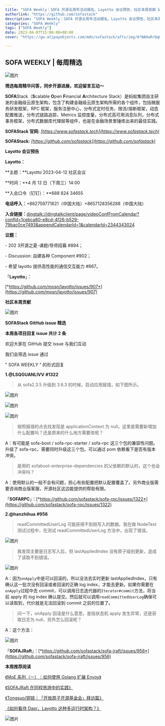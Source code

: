 ```yaml
---
title: "SOFA Weekly｜SOFA 开源五周年活动报名、Layotto 会议预告、社区本周贡献 & issue 精选"
authorlink: "https://github.com/sofastack"
description: "SOFA Weekly｜SOFA 开源五周年活动报名、Layotto 会议预告、社区本周贡献 & issue 精选"
categories: "SOFA Weekly"
tags: ["SOFA Weekly"]
date: 2023-04-07T15:00:00+08:00
cover: "https://gw.alipayobjects.com/mdn/sofastack/afts/img/A*NAHaRrQqGzAAAAAAAAAAAAAAARQnAQ"

---
```


## SOFA WEEKLY | 每周精选

![图片](https://p3-juejin.byteimg.com/tos-cn-i-k3u1fbpfcp/1e08fca65f7643c783d33f590bb41d5a~tplv-k3u1fbpfcp-zoom-1.image)

**筛选每周精华问答，同步开源进展，欢迎留言互动～**

**SOFA**Stack（**S**calable **O**pen **F**inancial **A**rchitecture Stack）是蚂蚁集团自主研发的金融级云原生架构，包含了构建金融级云原生架构所需的各个组件，包括微服务研发框架，RPC 框架，服务注册中心，分布式定时任务，限流/熔断框架，动态配置推送，分布式链路追踪，Metrics 监控度量，分布式高可用消息队列，分布式事务框架，分布式数据库代理层等组件，也是在金融场景里锤炼出来的最佳实践。

**SOFAStack 官网:** *[https://www.sofastack.tech](https://www.sofastack.tech)*

**SOFAStack:** *[https://github.com/sofastack](https://github.com/sofastack)*

**Layotto 会议预告**  

**Layotto：**

**主题：**Layotto 2023-04-12 社区会议

**时间：**4 月 12 日（下周三）14:00

**入会口令（钉钉）：**688 824 34655

**电话呼入：**+862759771621（中国大陆）+8657128356288（中国大陆）

**入会链接：**[dingtalk://dingtalkclient/page/videoConfFromCalendar?confId=1cebca80-e8cd-4f26-b529-79bac0ce7493&appendCalendarId=1&calendarId=2344343024](dingtalk://dingtalkclient/page/videoConfFromCalendar?confId=1cebca80-e8cd-4f26-b529-79bac0ce7493&appendCalendarId=1&calendarId=2344343024)

**议题：**

\- 202 3开源之夏-课题/导师招募 #894；

\- Discussion: 自建各种 Component #902；

\- 希望 layotto 提供高性能的通信交互能力 #867。

「**Layotto**」：

[*https://github.com/mosn/layotto/issues/907*](https://github.com/mosn/layotto/issues/907)

 **社区本周贡献** 

![图片](https://mmbiz.qpic.cn/mmbiz_png/nibOZpaQKw0ic2YjalJGHD6heUMn87Ot7QVlx9uP7sc0w1gL6hD7pIDAt5zCWZFecOeeKw6SbSkAic9yqwQ3bpdEQ/640?wx_fmt=png&wxfrom=5&wx_lazy=1&wx_co=1)

 **SOFAStack GitHub issue 精选** 

**本周各项目回复 issue 共计 2 条**

欢迎大家在 GitHub 提交 issue 与我们互动

我们会筛选 issue 通过 

" SOFA WEEKLY " 的形式回复

**1.@LSQGUANLIVV** **#1322**

> 从 sofa2.3.5 升级到 3.6.3 的时候，启动应用报错，如下图所示。

![图片](https://mmbiz.qpic.cn/mmbiz_png/nibOZpaQKw0ic2YjalJGHD6heUMn87Ot7QJx6VRfa3eYJZmHNpGic23zuanp1L8DswrSiazZkV3A1yqMdFNFw2xZMA/640?wx_fmt=png&wxfrom=5&wx_lazy=1&wx_co=1)

![图片](https://mmbiz.qpic.cn/mmbiz_png/nibOZpaQKw0ic2YjalJGHD6heUMn87Ot7QCxGNFZiaB2D17vmxns3ve8gibWMIke9ZbHa0c0fenDwKFVkHBuWjTUhQ/640?wx_fmt=png&wxfrom=5&wx_lazy=1&wx_co=1)

![图片](https://mmbiz.qpic.cn/mmbiz_png/nibOZpaQKw0ic2YjalJGHD6heUMn87Ot7QGMNxvvpyfLib8dia99Bo7iapYKbnbHdXJRTswrJn3YJFWysX726H4e2wg/640?wx_fmt=png&wxfrom=5&wx_lazy=1&wx_co=1)

> 按照报错的点去找发现是 applicationContext 为 null，这里是需要新增加什么配置吗？还是原来的什么地方需要改呢？

A：有可能是 sofa-boot / sofa-rpc-starter / sofa-rpc 这三个包的兼容性问题。升级了 sofa-rpc，需要同时升级这三个包。可以通过 pom 依赖看下是否有版本冲突。

> 是用的 sofaboot-enterprise-dependencies 的父依赖的默认的，这个也会冲突吗？

A：使用默认的一般不会有问题，担心有些配置把默认配置覆盖了。另外商业版需要咨询商业版客服，开源社区这边能提供的帮助有限。

「**SOFARPC**」：[*https://github.com/sofastack/sofa-rpc/issues/1322*](https://github.com/sofastack/sofa-rpc/issues/1322)

**2.@hanzhihua** **#956**

> readCommittedUserLog 可能获得不到刚写入的数据。我在做 NodeTest 测试过程中，在测试 readCommittedUserLog 方法中，出现了错误。

![图片](https://mmbiz.qpic.cn/mmbiz_png/nibOZpaQKw0ic2YjalJGHD6heUMn87Ot7QNYoDXJszeYiaHV2Akwd4tKlJ61ib4Eyqjn89knGtLhMcJ4NpzPmCNvkw/640?wx_fmt=png&wxfrom=5&wx_lazy=1&wx_co=1)

> 我发现主要是日志写入后，但 lastAppliedIndex 没有原子级别更新，造成了读取不到错误。

![图片](https://mmbiz.qpic.cn/mmbiz_png/nibOZpaQKw0ic2YjalJGHD6heUMn87Ot7QChuGFzqSNYeruSuqxRibCr3ILfe19S9sbpjcl0znFwqehJicWMckicmvw/640?wx_fmt=png&wxfrom=5&wx_lazy=1&wx_co=1)

A：因为`onApply`中是可以回滚的，所以没法去实时更新 lastAppliedIndex，只有确认这一批次没有回滚或者回滚的正确 log index，才能去更新。如果你需要在`onApply`过程中去 commit，可以调用日志迭代器的`Iterator#commit`方法，将当前 apply 的 log index 确认提交。然后就可以调用`readCommittedUserLog`确保可以读取到，代价就是无法回滚到 commit 之前的位置了。

> 问一下，onApply 回滚是什么意思，是指状态机 apply 发生异常，还是获取日志为 null，另外怎么回滚呢？

A：这个方法：

![图片](https://mmbiz.qpic.cn/mmbiz_png/nibOZpaQKw0ic2YjalJGHD6heUMn87Ot7QVnK21qL5d6Ng7MvZyylWwFXbGxl2HnricYlgNBibM5SMKhMiaKicQJQtFA/640?wx_fmt=png&wxfrom=5&wx_lazy=1&wx_co=1)

「**SOFAJRaft**」：[*https://github.com/sofastack/sofa-jraft/issues/956*](https://github.com/sofastack/sofa-jraft/issues/956)

  **本周推荐阅读** 

[《MoE 系列（一）｜如何使用 Golang 扩展 Envoy》](https://mp.weixin.qq.com/s/GF5Pr2aAOe6NAdJ5VgfMvg)

[《SOFAJRaft 在同程旅游中的实践》](https://mp.weixin.qq.com/s/6JwaGipPDIig4Z6LUNTs-Q)

[《Tongsuo/铜锁｜「开放原子开源基金会」拜访篇》](https://mp.weixin.qq.com/s/Dgw43is4SPW4T-1C3JW69w)

[《如何看待 Dapr、Layotto 这种多运行时架构？》](hhttps://mp.weixin.qq.com/s/dmvx6rGSMkrurGWSVDHkMw)

![图片](https://mmbiz.qpic.cn/mmbiz_jpg/nibOZpaQKw0icFMvfmJYE2gzNBePWwuuickPbVLQXdjXHytsPOr7fibEPjbYY2TZU8BcwsrJzoLVGQt7j9qJcF6aqw/640?wx_fmt=jpeg&wxfrom=5&wx_lazy=1&wx_co=1)

